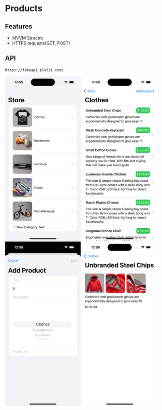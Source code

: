 #  Products

## Features
*   MVVM Structre
*   HTTPS requests(GET, POST)

## API
```
https://fakeapi.platzi.com/
```

<div>
    <img src="./img/1.png" width="250"/>
    <img src="./img/2.png" width="250"/>
    <img src="./img/3.png" width="250"/>
    <img src="./img/4.png" width="250"/>
</div>

